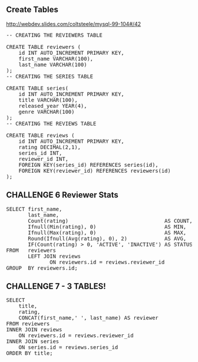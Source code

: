 
## Create Tables
http://webdev.slides.com/coltsteele/mysql-99-104#/42

<pre>
-- CREATING THE REVIEWERS TABLE

CREATE TABLE reviewers (
    id INT AUTO_INCREMENT PRIMARY KEY,
    first_name VARCHAR(100),
    last_name VARCHAR(100)
);
-- CREATING THE SERIES TABLE

CREATE TABLE series(
    id INT AUTO_INCREMENT PRIMARY KEY,
    title VARCHAR(100),
    released_year YEAR(4),
    genre VARCHAR(100)
);
-- CREATING THE REVIEWS TABLE

CREATE TABLE reviews (
    id INT AUTO_INCREMENT PRIMARY KEY,
    rating DECIMAL(2,1),
    series_id INT,
    reviewer_id INT,
    FOREIGN KEY(series_id) REFERENCES series(id),
    FOREIGN KEY(reviewer_id) REFERENCES reviewers(id)
);
</pre>

## CHALLENGE 6 Reviewer Stats 

<pre>
SELECT first_name, 
       last_name, 
       Count(rating)                               AS COUNT, 
       Ifnull(Min(rating), 0)                      AS MIN, 
       Ifnull(Max(rating), 0)                      AS MAX, 
       Round(Ifnull(Avg(rating), 0), 2)            AS AVG, 
       IF(Count(rating) > 0, 'ACTIVE', 'INACTIVE') AS STATUS 
FROM   reviewers 
       LEFT JOIN reviews 
              ON reviewers.id = reviews.reviewer_id 
GROUP  BY reviewers.id; 
</pre>

## CHALLENGE 7 - 3 TABLES!

<pre>
SELECT 
    title,
    rating,
    CONCAT(first_name,' ', last_name) AS reviewer
FROM reviewers
INNER JOIN reviews 
    ON reviewers.id = reviews.reviewer_id
INNER JOIN series
    ON series.id = reviews.series_id
ORDER BY title;
</pre>

